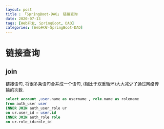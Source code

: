 ```yaml
---
layout: post
title : 「SpringBoot-DAO」 链接查询
date: 2020-07-13
tags: [Web开发, SpringBoot, DAO]
categories: [Web开发-SpringBoot-DAO]
---
```

# 链接查询

## join

链接语句, 将很多条语句合并成一个语句, (相比于双重循环)大大减少了通过网络传输的次数.

``` sql
select account ,user.name as username , role.name as rolename 
from auth_user user 
INNER JOIN auth_user_role ur
on ur.user_id = user.id
INNER JOIN auth_role role
on ur.role_id=role_id
```
